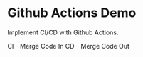 # Github Actions Demo

Implement CI/CD with Github Actions. 

CI - Merge Code In
CD - Merge Code Out